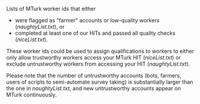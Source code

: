 Lists of MTurk worker ids that either 

- were flagged as "farmer" accounts or low-quality workers (*naughtyList.txt*), or 
- completed at least one of our HITs and passed all quality checks (*niceList.txt*).

These worker ids could be used to assign qualifications to workers to either only allow trustworthy workers access your MTurk HIT (*niceList.txt*) or exclude  untrustworthy workers from accessing your HIT (*naughtyList.txt*).

Please note that the number of untrustworthy accounts (bots, farmers, users of scripts to semi-automate survey taking) is substantially larger than the one in *naughtyList.txt*, and new untrustworthy accounts appear on MTurk continuously. 